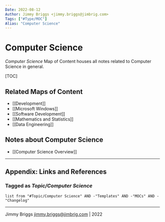 ```yaml
---
Date: 2022-08-12
Author: Jimmy Briggs <jimmy.briggs@jimbrig.com>
Tags: ["#Type/MOC"]
Alias: "Computer Science"
---
```


# Computer Science

*Computer Science* Map of Content houses all notes related to Computer Science in general.

[TOC]

## Related Maps of Content

- [[Development]]
- [[Microsoft Windows]]
- [[Software Development]]
- [[Mathematics and Statistics]]
- [[Data Engineering]]

## Notes about Computer Science

- [[Computer Science Overview]]

***

## Appendix: Links and References

### Tagged as *Topic/Computer Science*

```dataview
list from "#Topic/Computer Science" AND -"Templates" AND -"MOCs" AND -"Changelog"
```

***

Jimmy Briggs <jimmy.briggs@jimbrig.com> | 2022




